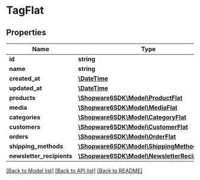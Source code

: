 # TagFlat

## Properties
Name | Type | Description | Notes
------------ | ------------- | ------------- | -------------
**id** | **string** |  | [optional] 
**name** | **string** |  | 
**created_at** | [**\DateTime**](\DateTime.md) |  | 
**updated_at** | [**\DateTime**](\DateTime.md) |  | 
**products** | [**\Shopware6SDK\Model\ProductFlat**](ProductFlat.md) |  | [optional] 
**media** | [**\Shopware6SDK\Model\MediaFlat**](MediaFlat.md) |  | [optional] 
**categories** | [**\Shopware6SDK\Model\CategoryFlat**](CategoryFlat.md) |  | [optional] 
**customers** | [**\Shopware6SDK\Model\CustomerFlat**](CustomerFlat.md) |  | [optional] 
**orders** | [**\Shopware6SDK\Model\OrderFlat**](OrderFlat.md) |  | [optional] 
**shipping_methods** | [**\Shopware6SDK\Model\ShippingMethodFlat**](ShippingMethodFlat.md) |  | [optional] 
**newsletter_recipients** | [**\Shopware6SDK\Model\NewsletterRecipientFlat**](NewsletterRecipientFlat.md) |  | [optional] 

[[Back to Model list]](../../README.md#documentation-for-models) [[Back to API list]](../../README.md#documentation-for-api-endpoints) [[Back to README]](../../README.md)

